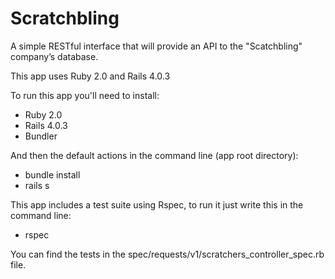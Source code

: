 Scratchbling
============

A simple RESTful interface that will provide an API to the "Scatchbling" company’s database.

This app uses Ruby 2.0 and Rails 4.0.3

To run this app you'll need to install:

* Ruby 2.0
* Rails 4.0.3
* Bundler

And then the default actions in the command line (app root directory):
* bundle install
* rails s

This app includes a test suite using Rspec, to run it just write this in the command line:

* rspec

You can find the tests in the spec/requests/v1/scratchers_controller_spec.rb file.